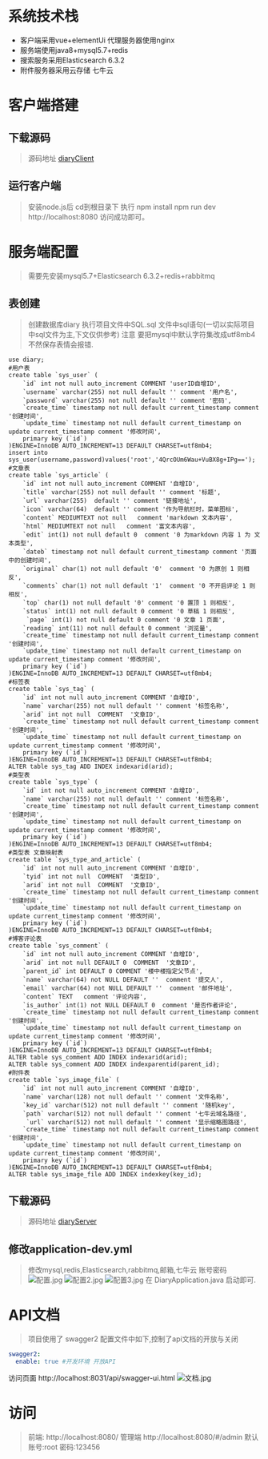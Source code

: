 # 系统技术栈
- 客户端采用vue+elementUi 代理服务器使用nginx
- 服务端使用java8+mysql5.7+redis
- 搜索服务采用Elasticsearch 6.3.2
- 附件服务器采用云存储 七牛云
# 客户端搭建
## 下载源码
> 源码地址 [diaryClient](https://github.com/ygh1483345314/diaryClient)
## 运行客户端
>  安装node.js后 cd到根目录下 执行
>  npm install
>  npm run dev
>  http://localhost:8080 访问成功即可。
#  服务端配置
>  需要先安装mysql5.7+Elasticsearch 6.3.2+redis+rabbitmq 
## 表创建
> 创建数据库diary  执行项目文件中SQL.sql 文件中sql语句(一切以实际项目中sql文件为主,下文仅供参考) 注意 要把mysql中默认字符集改成utf8mb4 不然保存表情会报错.
```
use diary;
#用户表
create table `sys_user` (
    `id` int not null auto_increment COMMENT 'userID自增ID',
    `username` varchar(255) not null default '' comment '用户名',
    `password` varchar(255) not null default '' comment '密码',
    `create_time` timestamp not null default current_timestamp comment '创建时间',
    `update_time` timestamp not null default current_timestamp on update current_timestamp comment '修改时间',
    primary key (`id`)
)ENGINE=InnoDB AUTO_INCREMENT=13 DEFAULT CHARSET=utf8mb4;
insert into sys_user(username,password)values('root','4QrcOUm6Wau+VuBX8g+IPg==');
#文章表
create table `sys_article` (
    `id` int not null auto_increment COMMENT '自增ID',
    `title` varchar(255) not null default '' comment '标题',
    `url` varchar(255)  default '' comment '链接地址',
    `icon` varchar(64)  default '' comment '作为导航栏时，菜单图标',
    `content` MEDIUMTEXT not null   comment 'markdown 文本内容',
    `html` MEDIUMTEXT not null   comment '富文本内容',
    `edit` int(1) not null default 0  comment '0 为markdown 内容 1 为 文本类型',
    `dateb` timestamp not null default current_timestamp comment '页面中的创建时间',
    `original` char(1) not null default '0'  comment '0 为原创 1 则相反',
    `comments` char(1) not null default '1'  comment '0 不开启评论 1 则相反',
    `top` char(1) not null default '0' comment '0 置顶 1 则相反',
    `status` int(1) not null default 0 comment '0 草稿 1 则相反',
     `page` int(1) not null default 0 comment '0 文章 1 页面',
    `reading` int(11) not null default 0 comment '浏览量',
    `create_time` timestamp not null default current_timestamp comment '创建时间',
    `update_time` timestamp not null default current_timestamp on update current_timestamp comment '修改时间',
    primary key (`id`)
)ENGINE=InnoDB AUTO_INCREMENT=13 DEFAULT CHARSET=utf8mb4;
#标签表
create table `sys_tag` (
    `id` int not null auto_increment COMMENT '自增ID',
    `name` varchar(255) not null default '' comment '标签名称',
    `arid` int not null  COMMENT  '文章ID',
    `create_time` timestamp not null default current_timestamp comment '创建时间',
    `update_time` timestamp not null default current_timestamp on update current_timestamp comment '修改时间',
    primary key (`id`)
)ENGINE=InnoDB AUTO_INCREMENT=13 DEFAULT CHARSET=utf8mb4;
ALTER table sys_tag ADD INDEX indexarid(arid);
#类型表
create table `sys_type` (
    `id` int not null auto_increment COMMENT '自增ID',
    `name` varchar(255) not null default '' comment '标签名称',
    `create_time` timestamp not null default current_timestamp comment '创建时间',
    `update_time` timestamp not null default current_timestamp on update current_timestamp comment '修改时间',
    primary key (`id`)
)ENGINE=InnoDB AUTO_INCREMENT=13 DEFAULT CHARSET=utf8mb4;
#类型表 文章映射表
create table `sys_type_and_article` (
    `id` int not null auto_increment COMMENT '自增ID',
    `tyid` int not null  COMMENT  '类型ID',
    `arid` int not null  COMMENT  '文章ID',
    `create_time` timestamp not null default current_timestamp comment '创建时间',
    `update_time` timestamp not null default current_timestamp on update current_timestamp comment '修改时间',
    primary key (`id`)
)ENGINE=InnoDB AUTO_INCREMENT=13 DEFAULT CHARSET=utf8mb4;
#博客评论表
create table `sys_comment` (
    `id` int not null auto_increment COMMENT '自增ID',
    `arid` int not null DEFAULT 0  COMMENT  '文章ID',
    `parent_id` int DEFAULT 0 COMMENT '楼中楼指定父节点',
    `name` varchar(64) not NULL DEFAULT ''  comment '提交人',
    `email` varchar(64) not NULL DEFAULT ''  comment '邮件地址',
    `content` TEXT   comment '评论内容',
    `is_author` int(1) not NULL DEFAULT 0  comment '是否作者评论',
    `create_time` timestamp not null default current_timestamp comment '创建时间',
    `update_time` timestamp not null default current_timestamp on update current_timestamp comment '修改时间',
    primary key (`id`)
)ENGINE=InnoDB AUTO_INCREMENT=13 DEFAULT CHARSET=utf8mb4;
ALTER table sys_comment ADD INDEX indexarid(arid);
ALTER table sys_comment ADD INDEX indexparentid(parent_id);
#附件表
create table `sys_image_file` (
    `id` int not null auto_increment COMMENT '自增ID',
    `name` varchar(128) not null default '' comment '文件名称',
    `key_id` varchar(512) not null default '' comment '随机key',
    `path` varchar(512) not null default '' comment '七牛云域名路径',
     `url` varchar(512) not null default '' comment '显示缩略图路径',
    `create_time` timestamp not null default current_timestamp comment '创建时间',
    `update_time` timestamp not null default current_timestamp on update current_timestamp comment '修改时间',
    primary key (`id`)
)ENGINE=InnoDB AUTO_INCREMENT=13 DEFAULT CHARSET=utf8mb4;
ALTER table sys_image_file ADD INDEX indexkey(key_id);
```
## 下载源码
> 源码地址 [diaryServer](https://github.com/ygh1483345314/diaryServer)
## 修改application-dev.yml
> 修改mysql,redis,Elasticsearch,rabbitmq,邮箱,七牛云 账号密码
![配置.jpg](http://img.yeblog.club/6912b500ec3d451091728f8f2a9f7a8c)
![配置2.jpg](http://img.yeblog.club/b0912bd4655d4a079de94d385d4790bc)
![配置3.jpg](http://img.yeblog.club/b7c576b3c0cb4d16ab0c352f5e2c9942)
在 DiaryApplication.java 启动即可.
# API文档
> 项目使用了 swagger2 配置文件中如下,控制了api文档的开放与关闭
```yml
swagger2:
  enable: true #开发环境 开放API
```
访问页面 http://localhost:8031/api/swagger-ui.html
![文档.jpg](http://img.yeblog.club/0c523d820579453987560d42f53bdf90)
# 访问
> 前端: http://localhost:8080/
> 管理端 http://localhost:8080/#/admin
> 默认账号:root 密码:123456 
